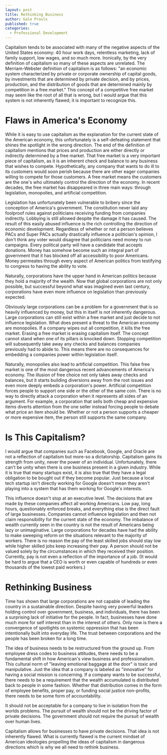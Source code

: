 ```yaml
---
layout: post
title: Rethinking Business
author: Gale Proulx
published: true
categories:
  - Professional Development
---
```


Capitalism tends to be associated with many of the negative aspects of the United States economy: 40 hour work days, relentless marketing, lack of family support, low wages, and so much more. Ironically, by the very definition of capitalism so many of these aspects are unrelated. The Merriam-Webster definition of capitalism is as follows: "an economic system characterized by private or corporate ownership of capital goods, by investments that are determined by private decision, and by prices, production, and the distribution of goods that are determined mainly by competition in a free market." This concept of a competitive free market may seem like the root of all that is wrong, but I would argue that this system is not inherently flawed; it is important to recognize this.

# Flaws in America's Economy

While it is easy to use capitalism as the explanation for the current state of the American economy, this unfortunately is a self-defeating statement that shines the spotlight in the wrong direction. The end of the definition of capitalism mentions that prices and production are either directly or indirectly determined by a free market. That free market is a very important piece of capitalism, as it is an inherent check and balance to any business that wishes to compete. Hypothetically, any company that wants to do ill to its customers would soon perish because there are other eager companies willing to compete for those customers. A free market means the customers are the one's who ultimately control the direction of the economy. In recent decades, the free market has disappeared in three main ways: through legislation, monopolies, and artificial competition.

Legislation has unfortunately been vulnerable to bribery since the conception of America's government. The constitution never laid any foolproof rules against politicians receiving funding from companies indirectly. Lobbying is still allowed despite the damage it has caused. The result of this easily abused influence is the rich controlling the direction of economic development. Regardless of whether or not a person believes PACs and Super PACs actually drastically influence a politician's opinion, I don't think any voter would disagree that politicians need money to run campaigns. Every political party will have a candidate that accepts donations. Money has somehow become such an integral part of government that it has blocked off all accessibility to poor Americans. Money permeates through every aspect of American politics from testifying to congress to having the ability to vote.

Naturally, corporations have the upper hand in American politics because they hold a majority of the wealth. Now that global corporations are not only possible, but successful beyond what was imagined even last century, corporations have even more influence on legislation than previously expected.

Obviously large corporations can be a problem for a government that is so heavily influenced by money, but this in itself is not inherently dangerous. Large corporations can still exist within a free market and just decide to not influence legislation. What does present a threat to the American economy are monopolies. If a company wipes out all competition, it kills the free market. Erasing a free market is erasing capitalism itself. The concept cannot stand when one of its pillars is knocked down. Stopping competition will subsequently take away any checks and balances companies previously had to abide to. This means there are no consequences for embedding a companies power within legislation itself.

Naturally, monopolies also lead to artificial competition. This false free market is one of the most dangerous recent advancements of America's economy. The illusion of free choice not only takes away checks and balances, but it starts building diversions away from the root issues and even more deeply embeds a corporation's power. Artificial competition forces people to support one side or the other of the same coin. There is no way to directly attack a corporation when it represents all sides of an argument. For example, a corporation that sells both cheap and expensive items diverts attention from the one seller instead forcing people to debate what price an item should be. Whether or not a person supports a cheaper or more expensive item, the person still supports the same company.

# Is This Capitalism?

I would argue that companies such as Facebook, Google, and Oracle are not a reflection of capitalism but more-so a dictatorship. Capitalism gains its strength from unity, never the power of an individual. Unfortunately, there can't be unity when there is one business present in a given industry. While it is true that many startups exist, it is also true that they have a legal obligation to be bought out if they become popular. Just because a local tech startup isn't directly working for Google doesn't mean they aren't playing into a system that has them working for Google's interests.

This influence doesn't stop at an executive level. The decisions that are made by these companies affect all working Americans. Low pay, long hours, questionably enforced breaks, and everything else is the direct fault of large businesses. Companies cannot influence legislation and then not claim responsibility for the current state of the economy. The imbalance of wealth currently seen in the country is not the result of Americans being lazy or unimaginative. Large corporations for decades have had the ability to make sweeping reform on the situations relevant to the majority of workers. There is no reason the pay of the least skilled jobs should stay low while higher skilled jobs keep increasing their pay. A person should not be valued solely by the circumstances in which they received their position. Currently, pay is not even a reflection of the importance of a job. (It would be hard to argue that a CEO is worth or even capable of hundreds or even thousands of the lowest paid workers.)

# Rethinking Business

Time has shown that large corporations are not capable of leading the country in a sustainable direction. Despite having very powerful leaders holding control over government, business, and individuals, there has been a surprising lack of initiative for the people. In fact, businesses have done much more for self interest than in the interest of others. Only now is there a convergence of spotlights on systemic oppression that has been intentionally built into everyday life. The trust between corporations and the people has been broken for a long time.

The idea of business needs to be restructured from the ground up. From employee dress codes to business attitudes, there needs to be a fundamental shift in how American's view business and professionalism. This cultural norm of "leaving emotional baggage at the door" is toxic and manipulative. Just the idea that a company is labeled as "innovative" for having a social mission is concerning. If a company wants to be successful, there needs to be a requirement that the wealth accumulated is distributed back to people in some fashion. Whether that distribution comes in the form of employee benefits, proper pay, or funding social justice non-profits, there needs to be some form of accountability.

It should not be acceptable for a company to live in isolation from the worlds problems. The pursuit of wealth should not be the driving factor of private decisions. The government should not require the pursuit of wealth over human lives.

Capitalism allows for businesses to have private decisions. That idea is not inherently flawed. What is currently flawed is the current mindset of American ideologies propelling the ideas of capitalism in dangerous directions which is why we all need to rethink business.

